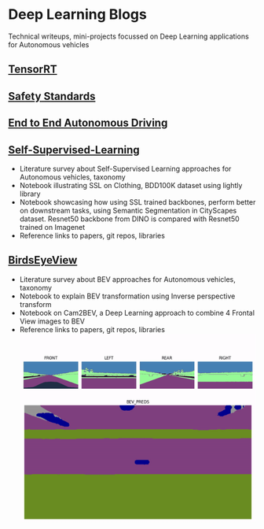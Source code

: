 # Deep Learning Blogs
Technical writeups, mini-projects focussed on Deep Learning applications for Autonomous vehicles

## [TensorRT](TensorRT/README.md)

## [Safety Standards](Safety_standards/README.md)

## [End to End Autonomous Driving](End_to_End_Autonomous_Driving/E2E_references.md)


## [Self-Supervised-Learning](Self-Supervised-Learning/README.md)
   - Literature survey about Self-Supervised Learning approaches for Autonomous vehicles, taxonomy
   - Notebook illustrating SSL on Clothing, BDD100K dataset using lightly library
   - Notebook showcasing how using SSL trained backbones, perform better on downstream tasks, using Semantic Segmentation in CityScapes dataset. Resnet50 backbone from DINO is compared with Resnet50 trained on Imagenet
   - Reference links to papers, git repos, libraries

## [BirdsEyeView](BirdsEyeView/README.md)
   - Literature survey about BEV approaches for Autonomous vehicles, taxonomy
   - Notebook to explain BEV transformation using Inverse perspective transform
   - Notebook on Cam2BEV, a Deep Learning approach to combine 4 Frontal View images to BEV
   - Reference links to papers, git repos, libraries
![Cam2BEV UNetXst BEV Segmentation](BirdsEyeView/assets/Cam2BEV_UNetxst_BEV_output.gif)
